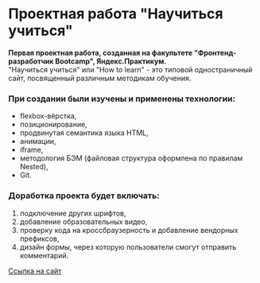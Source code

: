 # Проектная работа "Научиться учиться"  
  
**Первая проектная работа, созданная на факультете "Фронтенд-разработчик Bootcamp", Яндекс.Практикум.**  
"Научиться учиться" или "How to learn" - это типовой одностраничный сайт, посвященный различным методикам обучения.  
  
### При создании были изучены и применены технологии:  
* flexbox-вёрстка,
* позиционирование,
* продвинутая семантика языка HTML,
* анимации,
* iframe,
* методология БЭМ (файловая структура оформлена по правилам Nested),
* Git.
  
### Доработка проекта будет включать:
1. подключение других шрифтов,
2. добавление образовательных видео,
3. проверку кода на кроссбраузерность и добавление вендорных префиксов,
4. дизайн формы, через которую пользователи смогут отправить комментарий.

[Ссылка на сайт](https://how-to-learn-bootcamp-nu.vercel.app)
